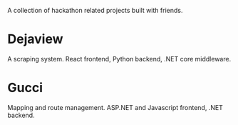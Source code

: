 A collection of hackathon related projects built with friends.

# Dejaview

A scraping system. React frontend, Python backend, .NET core middleware.


# Gucci

Mapping and route management. ASP.NET and Javascript frontend, .NET backend.



